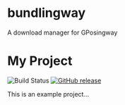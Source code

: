 # bundlingway
A download manager for GPosingway

# My Project

![Build Status](https://github.com/gposingway/bundlingway/actions/workflows/release.yml/badge.svg)
[![GitHub release](https://img.shields.io/github/release/gposingway/bundlingway.svg)](https://github.com/gposingway/bundlingway/releases)

This is an example project...
